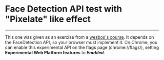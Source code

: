 # Face Detection API test with "Pixelate" like effect
-------------

This one was given as an exercise from a [wesbos`s course](http://wesbos.com). It depends on the FaceDetection API, so your browser must implement it. On Chrome, you can enable this experimental API on the flags page (chrome://flags/), setting **Experimental Web Platform features** to ***Enabled***.
